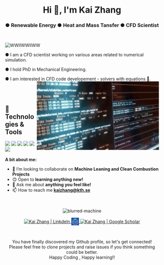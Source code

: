 <h1 align="center">Hi 👋, I'm Kai Zhang</h1>
<h3 align="center">  ● Renewable Energy  ● Heat and Mass Tansfer ● CFD Scientist </h3>

<br />

<p align="left"> <img src="https://komarev.com/ghpvc/?username=WWIIWWIIWW" alt="WWIIWWIIWW" /> </p>

● I am a CFD scientist working on various areas related to numerical simulation.

● I hold PhD in Mechanical Engineering.

● I am interested in CFD code developement - solvers with equations
   🚀.
<br>
<img align="right" alt="GIF" src="https://github.com/WWIIWWIIWW/WWIIWWIIWW/blob/main/logo.gif" width="400px" />

<br/>

<br>


## 🔧 Technologies & Tools
![](https://img.shields.io/badge/OS-Linux-informational?style=flat&logo=linux&logoColor=white&color=2bbc8a)
![](https://img.shields.io/badge/OS-Windows-informational?style=flat&logo=windows&logoColor=white&color=2bbc8a)
![](https://img.shields.io/badge/Code-Python-informational?style=flat&logo=python&logoColor=white&color=2bbc8a)
![](https://img.shields.io/badge/Code-C++-informational?style=flat&logo=cplusplus&logoColor=white&color=2bbc8a)
![](https://img.shields.io/badge/Shell-Bash-informational?style=flat&logo=gnu-bash&logoColor=white&color=2bbc8a)
![](https://img.shields.io/badge/Tools-OpenFOAM&ANSYS&PARAVIEW-informational?style=flat&logo=postgresql&logoColor=white&color=2bbc8a)
  
  
**A bit about me:**

- 👯 I’m looking to collaborate on **Machine Leaning and Clean Combustion Projects**
- 😊 Open to **learning anything new!**
- 💬 Ask me about **anything you feel like!**
- 📫 How to reach me **kaizhang@kth.se**

<br>
<p align="center">
<img src="https://github-readme-stats.vercel.app/api?username=WWIIWWIIWW&show_icons=true" alt="blurred-machine"/>
</p>

<p align="center">
<a href="https://www.linkedin.com/in/kai-zhang-77bb48a4/">	
  <img align="center" alt="Kai Zhang | LinkdeIn" width="25px" height="25" src="https://cdn.jsdelivr.net/npm/simple-icons@v3/icons/linkedin.svg" />	
</a>	
<a href="https://www.kth.se/profile/kaizhang">	
  <img align="center" alt="Kai Zhang | KTH" width="25px" height="25" src="https://github.com/WWIIWWIIWW/WWIIWWIIWW/blob/main/KTH.jpg" />	
</a>	
<a href="https://scholar.google.com/citations?user=lfUyemMAAAAJ&hl=en">	
  <img align="center" alt="Kai Zhang | Google Scholar" width="25px" height="25" src="https://cdn.jsdelivr.net/npm/simple-icons@v3/icons/googlescholar.svg" />	
</a>
</p>
<br>

<p align="center">
You have finally discovered my Github profile, so let's get connected!
<br/>
Please feel free to clone projects and raise issues if you think something could be better.
<br/>
Happy Coding , Happy learning!!
</p>  
